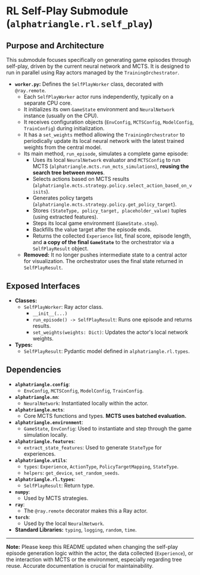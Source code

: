 # RL Self-Play Submodule (`alphatriangle.rl.self_play`)

## Purpose and Architecture

This submodule focuses specifically on generating game episodes through self-play, driven by the current neural network and MCTS. It is designed to run in parallel using Ray actors managed by the `TrainingOrchestrator`.

-   **`worker.py`:** Defines the `SelfPlayWorker` class, decorated with `@ray.remote`.
    -   Each `SelfPlayWorker` actor runs independently, typically on a separate CPU core.
    -   It initializes its own `GameState` environment and `NeuralNetwork` instance (usually on the CPU).
    -   It receives configuration objects (`EnvConfig`, `MCTSConfig`, `ModelConfig`, `TrainConfig`) during initialization.
    -   It has a `set_weights` method allowing the `TrainingOrchestrator` to periodically update its local neural network with the latest trained weights from the central model.
    -   Its main method, `run_episode`, simulates a complete game episode:
        -   Uses its local `NeuralNetwork` evaluator and `MCTSConfig` to run MCTS (`alphatriangle.mcts.run_mcts_simulations`), **reusing the search tree between moves**.
        -   Selects actions based on MCTS results (`alphatriangle.mcts.strategy.policy.select_action_based_on_visits`).
        -   Generates policy targets (`alphatriangle.mcts.strategy.policy.get_policy_target`).
        -   Stores `(StateType, policy_target, placeholder_value)` tuples (using extracted features).
        -   Steps its local game environment (`GameState.step`).
        -   Backfills the value target after the episode ends.
        -   Returns the collected `Experience` list, final score, episode length, and **a copy of the final `GameState`** to the orchestrator via a `SelfPlayResult` object.
    -   **Removed:** It no longer pushes intermediate state to a central actor for visualization. The orchestrator uses the final state returned in `SelfPlayResult`.

## Exposed Interfaces

-   **Classes:**
    -   `SelfPlayWorker`: Ray actor class.
        -   `__init__(...)`
        -   `run_episode() -> SelfPlayResult`: Runs one episode and returns results.
        -   `set_weights(weights: Dict)`: Updates the actor's local network weights.
-   **Types:**
    -   `SelfPlayResult`: Pydantic model defined in `alphatriangle.rl.types`.

## Dependencies

-   **`alphatriangle.config`**:
    -   `EnvConfig`, `MCTSConfig`, `ModelConfig`, `TrainConfig`.
-   **`alphatriangle.nn`**:
    -   `NeuralNetwork`: Instantiated locally within the actor.
-   **`alphatriangle.mcts`**:
    -   Core MCTS functions and types. **MCTS uses batched evaluation.**
-   **`alphatriangle.environment`**:
    -   `GameState`, `EnvConfig`: Used to instantiate and step through the game simulation locally.
-   **`alphatriangle.features`**:
    -   `extract_state_features`: Used to generate `StateType` for experiences.
-   **`alphatriangle.utils`**:
    -   `types`: `Experience`, `ActionType`, `PolicyTargetMapping`, `StateType`.
    -   `helpers`: `get_device`, `set_random_seeds`.
-   **`alphatriangle.rl.types`**:
    -   `SelfPlayResult`: Return type.
-   **`numpy`**:
    -   Used by MCTS strategies.
-   **`ray`**:
    -   The `@ray.remote` decorator makes this a Ray actor.
-   **`torch`**:
    -   Used by the local `NeuralNetwork`.
-   **Standard Libraries:** `typing`, `logging`, `random`, `time`.

---

**Note:** Please keep this README updated when changing the self-play episode generation logic within the actor, the data collected (`Experience`), or the interaction with MCTS or the environment, especially regarding tree reuse. Accurate documentation is crucial for maintainability.
